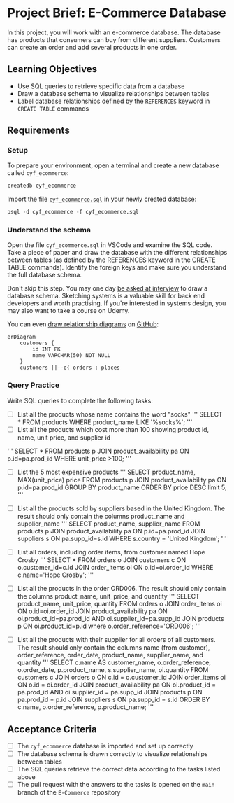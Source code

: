 # Project Brief: E-Commerce Database

In this project, you will work with an e-commerce database. The database has products that consumers can buy from different suppliers. Customers can create an order and add several products in one order.

## Learning Objectives

- Use SQL queries to retrieve specific data from a database
- Draw a database schema to visualize relationships between tables
- Label database relationships defined by the `REFERENCES` keyword in `CREATE TABLE` commands

## Requirements

### Setup

To prepare your environment, open a terminal and create a new database called `cyf_ecommerce`:

```sql
createdb cyf_ecommerce
```

Import the file [`cyf_ecommerce.sql`](./cyf_ecommerce.sql) in your newly created database:

```sql
psql -d cyf_ecommerce -f cyf_ecommerce.sql
```

### Understand the schema

Open the file `cyf_ecommerce.sql` in VSCode and examine the SQL code. Take a piece of paper and draw the database with the different relationships between tables (as defined by the REFERENCES keyword in the CREATE TABLE commands). Identify the foreign keys and make sure you understand the full database schema.

Don't skip this step. You may one day [be asked at interview](https://monzo.com/blog/2022/03/23/demystifying-the-backend-engineering-interview-process) to draw a database schema. Sketching systems is a valuable skill for back end developers and worth practising. If you're interested in systems design, you may also want to take a course on Udemy.

You can even [draw relationship diagrams](https://mermaid.js.org/syntax/entityRelationshipDiagram.html) on [GitHub](https://docs.github.com/en/get-started/writing-on-github/working-with-advanced-formatting/creating-diagrams):

```mermaid
erDiagram
    customers {
        id INT PK
        name VARCHAR(50) NOT NULL
    }
    customers ||--o{ orders : places
```

### Query Practice

Write SQL queries to complete the following tasks:

- [ ] List all the products whose name contains the word "socks"
'''
SELECT * FROM products WHERE product_name LIKE '%socks%';
'''
- [ ] List all the products which cost more than 100 showing product id, name, unit price, and supplier id

'''
SELECT * FROM products p JOIN product_availability pa ON p.id=pa.prod_id WHERE unit_price >100;
'''
- [ ] List the 5 most expensive products
'''
SELECT product_name, MAX(unit_price) price FROM products p JOIN product_availability pa ON p.id=pa.prod_id GROUP BY product_name ORDER BY price DESC limit 5;
'''
- [ ] List all the products sold by suppliers based in the United Kingdom. The result should only contain the columns product_name and supplier_name
'''
SELECT product_name, supplier_name FROM products p JOIN product_availability pa ON p.id=pa.prod_id 
JOIN suppliers s ON pa.supp_id=s.id
WHERE s.country = 'United Kingdom';
'''
- [ ] List all orders, including order items, from customer named Hope Crosby
'''
SELECT * FROM orders o JOIN customers c ON o.customer_id=c.id JOIN order_items oi ON o.id=oi.order_id 
WHERE c.name='Hope Crosby';
'''

- [ ] List all the products in the order ORD006. The result should only contain the columns product_name, unit_price, and quantity
'''
SELECT product_name, unit_price, quantity FROM orders o JOIN order_items oi ON o.id=oi.order_id
JOIN product_availability pa ON oi.product_id=pa.prod_id AND oi.supplier_id=pa.supp_id
JOIN products p ON oi.product_id=p.id where o.order_reference='ORD006';
'''

- [ ] List all the products with their supplier for all orders of all customers. The result should only contain the columns name (from customer), order_reference, order_date, product_name, supplier_name, and quantity
'''
SELECT c.name AS customer_name,
       o.order_reference,
       o.order_date,
       p.product_name,
       s.supplier_name,
       oi.quantity
FROM customers c
JOIN orders o ON c.id = o.customer_id
JOIN order_items oi ON o.id = oi.order_id
JOIN product_availability pa ON oi.product_id = pa.prod_id AND oi.supplier_id = pa.supp_id
JOIN products p ON pa.prod_id = p.id
JOIN suppliers s ON pa.supp_id = s.id
ORDER BY c.name, o.order_reference, p.product_name;
'''

## Acceptance Criteria

- [ ] The `cyf_ecommerce` database is imported and set up correctly
- [ ] The database schema is drawn correctly to visualize relationships between tables
- [ ] The SQL queries retrieve the correct data according to the tasks listed above
- [ ] The pull request with the answers to the tasks is opened on the `main` branch of the `E-Commerce` repository
